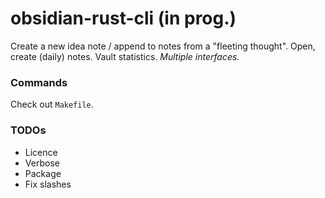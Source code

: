 # obsidian-rust-cli (in prog.)

Create a new idea note / append to notes from a "fleeting thought". Open, create (daily) notes. Vault statistics. _Multiple interfaces._

### Commands

Check out `Makefile`.

### TODOs

- Licence
- Verbose
- Package
- Fix slashes
